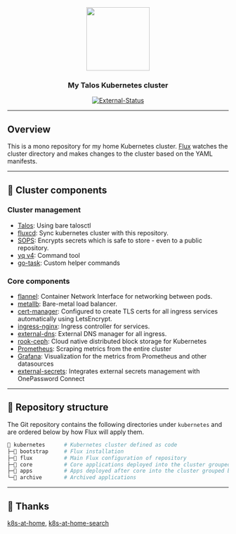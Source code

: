 
<div align="center">

  <img src="https://user-images.githubusercontent.com/12874842/209884137-923943a4-16ef-4fe1-ab7f-aaa60e957466.png" width="144px" height="144px"/>

  ### My Talos Kubernetes cluster

  [![External-Status](https://img.shields.io/uptimerobot/status/m793353196-e4e90f5680b8c3200714f8f6?label=EXTERNAL%20STATUS&style=for-the-badge)](https://uptimerobot.com)

</div>

---

## Overview

This is a mono repository for my home Kubernetes cluster. [Flux](https://github.com/fluxcd/flux2) watches the cluster directory and makes changes to the cluster based on the YAML manifests.

---

## 🎨 Cluster components

### Cluster management

- [Talos](https://www.talos.dev): Using bare talosctl
- [fluxcd](https://fluxcd.io/): Sync kubernetes cluster with this repository.
- [SOPS](https://toolkit.fluxcd.io/guides/mozilla-sops/): Encrypts secrets which is safe to store - even to a public repository.
- [yq v4](https://github.com/mikefarah/yq): Command tool
- [go-task](https://github.com/go-task/task): Custom helper commands

### Core components

- [flannel](https://github.com/flannel-io/flannel): Container Network Interface for networking between pods.
- [metallb](https://github.com/metallb/metallb): Bare-metal load balancer.
- [cert-manager](https://cert-manager.io/docs/): Configured to create TLS certs for all ingress services automatically using LetsEncrypt.
- [ingress-nginx](https://kubernetes.github.io/ingress-nginx/): Ingress controller for services.
- [external-dns](https://github.com/kubernetes-sigs/external-dns): External DNS manager for all ingress.
- [rook-ceph](https://rook.io): Cloud native distributed block storage for Kubernetes
- [Prometheus](https://prometheus.io/): Scraping metrics from the entire cluster
- [Grafana](https://grafana.com): Visualization for the metrics from Prometheus and other datasources
- [external-secrets](https://external-secrets.io/): Integrates external secrets management with OnePassword Connect

---

## 📂 Repository structure

The Git repository contains the following directories under `kubernetes` and are ordered below by how Flux will apply them.

```sh
📁 kubernetes      # Kubernetes cluster defined as code
├─📁 bootstrap     # Flux installation
├─📁 flux          # Main Flux configuration of repository
├─📁 core          # Core applications deployed into the cluster grouped by namespace
├─📁 apps          # Apps deployed after core into the cluster grouped by namespace
└─📁 archive       # Archived applications
```

---

## 🤝 Thanks

[k8s-at-home](https://discord.gg/k8s-at-home), [k8s-at-home-search](https://nanne.dev/k8s-at-home-search/)
